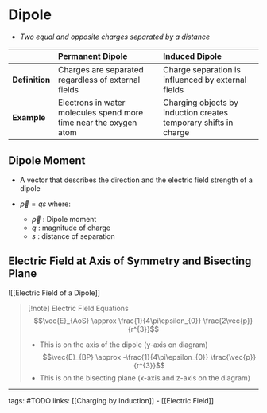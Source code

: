 # Dipole
- *Two equal and opposite charges separated by a distance*

|                | Permanent Dipole                                                  | Induced Dipole                                                   |
|:-------------- |:----------------------------------------------------------------- |:---------------------------------------------------------------- |
| **Definition** | Charges are separated regardless of external fields               | Charge separation is influenced by external fields               |
| **Example**    | Electrons in water molecules spend more time near the oxygen atom | Charging objects by induction creates temporary shifts in charge |

## Dipole Moment
- A vector that describes the direction and the electric field strength of a dipole

- $\vec{p} = qs$ where:
	- $\vec{p}$ : Dipole moment
	- $q$ : magnitude of charge
	- $s$ : distance of separation

## Electric Field at Axis of Symmetry and Bisecting Plane
![[Electric Field of a Dipole]]

> [!note] Electric FIeld Equations
> $$\vec{E}_{AoS} \approx \frac{1}{4\pi\epsilon_{0}} \frac{2\vec{p}}{r^{3}}$$
> - This is on the axis of the dipole (y-axis on diagram)
> $$\vec{E}_{BP} \approx -\frac{1}{4\pi\epsilon_{0}} \frac{\vec{p}}{r^{3}}$$
> - This is on the bisecting plane (x-axis and z-axis on the diagram)


---
tags: #TODO
links: [[Charging by Induction]] - [[Electric Field]]

